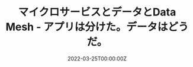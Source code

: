 ---
title: マイクロサービスとデータとData Mesh - アプリは分けた。データはどうだ。
summary: "Developers Summit 2022 - 本セッションでは分散システムにおけるデータ整合性と、それを支えるApache Kafkaの役割についてご説明します。また将来のステップとして、ドメイン駆動化されたデータを「Data as a Product」として横断的に活用するData Meshの構想についてご説明します。"
authors:
  - hashi
tags:
  - Slide
  - Recording
  - Microservices
  - Data Mesh
  - Stream Processing
date: '2022-03-25T00:00:00Z'

links:
url_code: ''
url_pdf: ''
url_slides: 'https://speakerdeck.com/hashitokyo/microservice-data-and-data-mesh'
url_video: 'https://codezine.jp/devonline/archive/session/68'
---